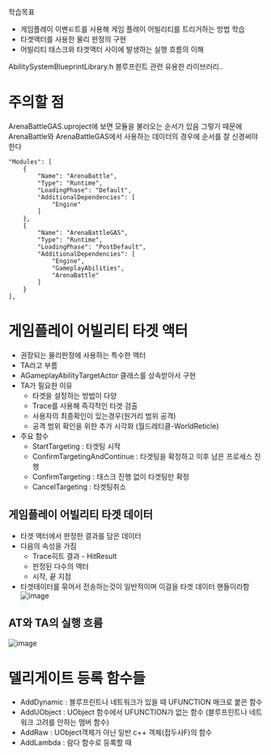 학습목표
* 게임플레이 이벤ㅌ트를 사용해 게임 플레이 어빌리티를 트리거하는 방법 학습
* 타겟액터를 사용한 물리 판정의 구현
* 어빌리티 태스크와 타겟액터 사이에 발생하는 실행 흐름의 이해

AbilitySystemBlueprintLibrary.h 블루프린트 관련 유용한 라이브러리..


# 주의할 점 
ArenaBattleGAS.uproject에 보면 모듈을 불러오는 순서가 있음
그렇기 때문에 ArenaBattle와 ArenaBattleGAS에서 사용하는 데이터의 경우에 순서를 잘 신경써야 한다
```
"Modules": [
	{
		"Name": "ArenaBattle",
		"Type": "Runtime",
		"LoadingPhase": "Default",
		"AdditionalDependencies": [
			"Engine"
		]
	},
	{
		"Name": "ArenaBattleGAS",
		"Type": "Runtime",
		"LoadingPhase": "PostDefault",
		"AdditionalDependencies": [
			"Engine",
			"GameplayAbilities",
			"ArenaBattle"
		]
	}
],
```


# 게임플레이 어빌리티 타겟 액터
* 권장되는 물리판정에 사용하는 특수한 액터
* TA라고 부름
* AGameplayAbilityTargetActor 클래스를 상속받아서 구현
* TA가 필요한 이유
  * 타겟을 설정하는 방법이 다양
  * Trace를 사용해 즉각적인 타겟 검출
  * 사용자의 최종확인이 있는경우(원거리 범위 공격)
  * 공격 범위 확인을 위한 추가 시각화 (월드레티클-WorldReticle)
* 주요 함수
  * StartTargeting : 타겟팅 시작
  * ConfirmTargetingAndContinue : 타겟팅을 확정하고 이후 남은 프로세스 진행
  * ConfirmTargeting : 태스크 진행 없이 타겟팅만 확정
  * CancelTargeting : 타겟팅취소 
## 게임플레이 어빌리티 타겟 데이터
* 타겟 액터에서 판정한 결과를 담은 데이터
* 다음의 속성을 가짐
  * Trace히트 결과 - HitResult
  * 판정된 다수의 액터
  * 시작, 끝 지점
* 타겟테이터를 묶어서 전송하는것이 일반적이며 이걸을 타겟 데이터 핸들이라함
![image](https://github.com/m-mang2/unrealability/assets/135841268/82d67a16-4f47-4e51-9362-1d77896a262e)

## AT와 TA의 실행 흐름
![image](https://github.com/m-mang2/unrealability/assets/135841268/6d52a524-0be0-4830-9329-83d129941610)


# 델리게이트 등록 함수들
* AddDynamic : 블루프린트나 네트워크가 있을 때 UFUNCTION 매크로 붙은 함수
* AddUObject : UObject 함수에서 UFUNCTION가 없는 함수 (블루프린트나 네트워크 고려를 안하는 맴버 함수)
* AddRaw : UObject객체가 아닌 일반 c++ 객체(접두사F)의 함수
* AddLambda : 람다 함수로 등록할 때









